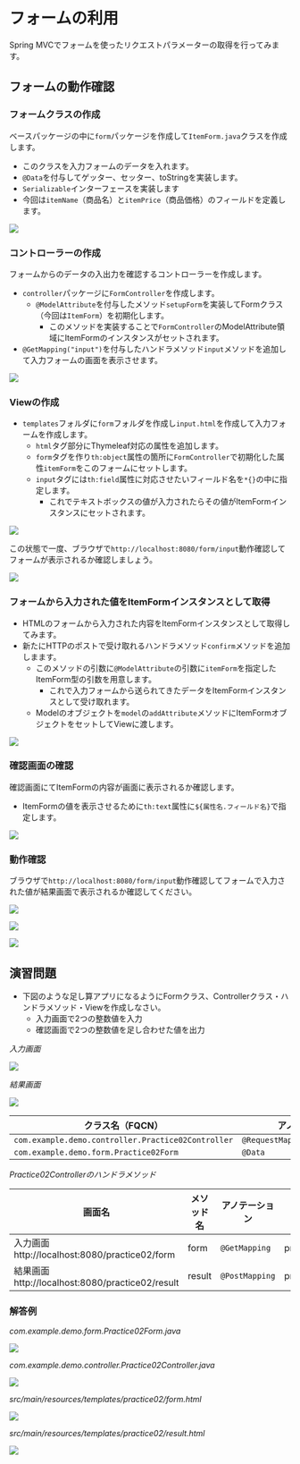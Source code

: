 # フォームの利用

Spring MVCでフォームを使ったリクエストパラメーターの取得を行ってみます。

## フォームの動作確認

### フォームクラスの作成

ベースパッケージの中に`form`パッケージを作成して`ItemForm.java`クラスを作成します。

- このクラスを入力フォームのデータを入れます。
- `@Data`を付与してゲッター、セッター、toStringを実装します。
- `Serializable`インターフェースを実装します
- 今回は`itemName`（商品名）と`itemPrice`（商品価格）のフィールドを定義します。

![](https://www.image-pit.com/sboot-text/img/springmvc-form-03.png)

### コントローラーの作成

フォームからのデータの入出力を確認するコントローラーを作成します。

- `controller`パッケージに`FormController`を作成します。
  - `@ModelAttribute`を付与したメソッド`setupForm`を実装してFormクラス（今回は`ItemForm`）を初期化します。
    - このメソッドを実装することで`FormController`のModelAttribute領域にItemFormのインスタンスがセットされます。
- `@GetMapping("input")`を付与したハンドラメソッド`input`メソッドを追加して入力フォームの画面を表示させます。

![](https://www.image-pit.com/sboot-text/img/springmvc-form-01.png)

### Viewの作成

- `templates`フォルダに`form`フォルダを作成し`input.html`を作成して入力フォームを作成します。
  - `html`タグ部分にThymeleaf対応の属性を追加します。
  - `form`タグを作り`th:object`属性の箇所に`FormController`で初期化した属性`itemForm`をこのフォームにセットします。
  - `input`タグには`th:field`属性に対応させたいフィールド名を`*{}`の中に指定します。
    - これでテキストボックスの値が入力されたらその値がItemFormインスタンスにセットされます。

![](https://www.image-pit.com/sboot-text/img/springmvc-form-02.png)

この状態で一度、ブラウザで`http://localhost:8080/form/input`動作確認してフォームが表示されるか確認しましょう。

![](https://www.image-pit.com/sboot-text/img/springmvc-form-06.png)

### フォームから入力された値をItemFormインスタンスとして取得

- HTMLのフォームから入力された内容をItemFormインスタンスとして取得してみます。
- 新たにHTTPのポストで受け取れるハンドラメソッド`confirm`メソッドを追加しまます。
  - このメソッドの引数に`@ModelAttribute`の引数に`itemForm`を指定したItemForm型の引数を用意します。
    - これで入力フォームから送られてきたデータをItemFormインスタンスとして受け取れます。
  - Modelのオブジェクトを`model`の`addAttribute`メソッドにItemFormオブジェクトをセットしてViewに渡します。

![](https://www.image-pit.com/sboot-text/img/springmvc-form-04.png)

### 確認画面の確認

確認画面にてItemFormの内容が画面に表示されるか確認します。

- ItemFormの値を表示させるために`th:text`属性に`${属性名.フィールド名}`で指定します。

![](https://www.image-pit.com/sboot-text/img/springmvc-form-09.png)

### 動作確認

ブラウザで`http://localhost:8080/form/input`動作確認してフォームで入力された値が結果画面で表示されるか確認してください。

![](https://www.image-pit.com/sboot-text/img/springmvc-form-05.png)

![](https://www.image-pit.com/sboot-text/img/springmvc-form-07.png)

![](https://www.image-pit.com/sboot-text/img/springmvc-form-08.png)

## 演習問題

- 下図のような足し算アプリになるようにFormクラス、Controllerクラス・ハンドラメソッド・Viewを作成しなさい。
  - 入力画面で2つの整数値を入力
  - 確認画面で2つの整数値を足し合わせた値を出力

_入力画面_

![](https://www.image-pit.com/sboot-text/img/springmvc-practice02-01.png)

_結果画面_

![](https://www.image-pit.com/sboot-text/img/springmvc-practice02-02.png)

|クラス名（FQCN）|アノテーション|
|---|---|
|`com.example.demo.controller.Practice02Controller`|`@RequestMapping("practice02")`
|`com.example.demo.form.Practice02Form`|`@Data`

_Practice02Controllerのハンドラメソッド_

画面名|メソッド名|アノテーション|戻り値
---|---|---|---
入力画面<br>http://localhost:8080/practice02/form|form|`@GetMapping`|practice02/form
結果画面<br>http://localhost:8080/practice02/result|result|`@PostMapping`|practice02/result

### 解答例

_com.example.demo.form.Practice02Form.java_

![](https://www.image-pit.com/sboot-text/img/springmvc-practice02-a1.png)

_com.example.demo.controller.Practice02Controller.java_

![](https://www.image-pit.com/sboot-text/img/springmvc-practice02-a2.png)

_src/main/resources/templates/practice02/form.html_

![](https://www.image-pit.com/sboot-text/img/springmvc-practice02-a3.png)

_src/main/resources/templates/practice02/result.html_

![](https://www.image-pit.com/sboot-text/img/springmvc-practice02-a4.png)
